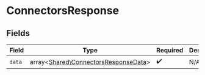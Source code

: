 # ConnectorsResponse


## Fields

| Field                                                                                 | Type                                                                                  | Required                                                                              | Description                                                                           |
| ------------------------------------------------------------------------------------- | ------------------------------------------------------------------------------------- | ------------------------------------------------------------------------------------- | ------------------------------------------------------------------------------------- |
| `data`                                                                                | array<[Shared\ConnectorsResponseData](../../Models/Shared/ConnectorsResponseData.md)> | :heavy_check_mark:                                                                    | N/A                                                                                   |